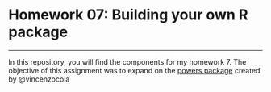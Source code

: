 # Homework 07: Building your own R package
------------------------------------------

In this repository, you will find the components for my homework 7. The objective of this assignment was to expand on the [powers package](https://github.com/vincenzocoia/powers) created by @vincenzocoia 

